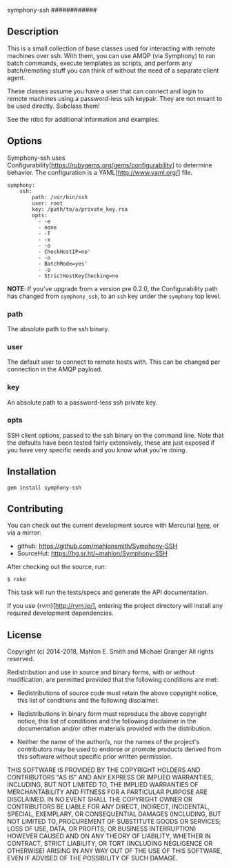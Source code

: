 
symphony-ssh
############

Description
------------

This is a small collection of base classes used for interacting with
remote machines over ssh.  With them, you can use AMQP (via Symphony) to
run batch commands, execute templates as scripts, and perform any
batch/remoting stuff you can think of without the need of a separate
client agent.

These classes assume you have a user that can connect and login to
remote machines using a password-less ssh keypair.  They are not meant
to be used directly.  Subclass them!

See the rdoc for additional information and examples.


Options
-------

Symphony-ssh uses
Configurability[https://rubygems.org/gems/configurability] to determine
behavior.  The configuration is a YAML[http://www.yaml.org/] file. 

    symphony:
        ssh:
            path: /usr/bin/ssh
            user: root
            key: /path/to/a/private_key.rsa
            opts:
              - -e
              - none
              - -T
              - -x
              - -o
              - CheckHostIP=no'
              - -o
              - BatchMode=yes'
              - -o
              - StrictHostKeyChecking=no

**NOTE**: If you've upgrade from a version pre 0.2.0, the
Configurability path has changed from `symphony_ssh`, to an `ssh` key
under the `symphony` top level.


### path

The absolute path to the ssh binary.

### user

The default user to connect to remote hosts with.  This can be
changed per connection in the AMQP payload.

### key

An absolute path to a password-less ssh private key.

### opts

SSH client options, passed to the ssh binary on the command line.  Note
that the defaults have been tested fairly extensively, these are just
exposed if you have very specific needs and you know what you're doing.


Installation
-------------

    gem install symphony-ssh


Contributing
------------

You can check out the current development source with Mercurial
[here](http://code.martini.nu/symphony-ssh), or via a mirror:

 * github: https://github.com/mahlonsmith/Symphony-SSH
 * SourceHut: https://hg.sr.ht/~mahlon/Symphony-SSH

After checking out the source, run:

    $ rake

This task will run the tests/specs and generate the API documentation.

If you use {rvm}[http://rvm.io/], entering the project directory will
install any required development dependencies.


License
-------

Copyright (c) 2014-2018, Mahlon E. Smith and Michael Granger
All rights reserved.

Redistribution and use in source and binary forms, with or without
modification, are permitted provided that the following conditions are met:

* Redistributions of source code must retain the above copyright notice,
  this list of conditions and the following disclaimer.

* Redistributions in binary form must reproduce the above copyright notice,
  this list of conditions and the following disclaimer in the documentation
  and/or other materials provided with the distribution.

* Neither the name of the author/s, nor the names of the project's
  contributors may be used to endorse or promote products derived from this
  software without specific prior written permission.

THIS SOFTWARE IS PROVIDED BY THE COPYRIGHT HOLDERS AND CONTRIBUTORS "AS IS"
AND ANY EXPRESS OR IMPLIED WARRANTIES, INCLUDING, BUT NOT LIMITED TO, THE
IMPLIED WARRANTIES OF MERCHANTABILITY AND FITNESS FOR A PARTICULAR PURPOSE ARE
DISCLAIMED. IN NO EVENT SHALL THE COPYRIGHT OWNER OR CONTRIBUTORS BE LIABLE
FOR ANY DIRECT, INDIRECT, INCIDENTAL, SPECIAL, EXEMPLARY, OR CONSEQUENTIAL
DAMAGES (INCLUDING, BUT NOT LIMITED TO, PROCUREMENT OF SUBSTITUTE GOODS OR
SERVICES; LOSS OF USE, DATA, OR PROFITS; OR BUSINESS INTERRUPTION) HOWEVER
CAUSED AND ON ANY THEORY OF LIABILITY, WHETHER IN CONTRACT, STRICT LIABILITY,
OR TORT (INCLUDING NEGLIGENCE OR OTHERWISE) ARISING IN ANY WAY OUT OF THE USE
OF THIS SOFTWARE, EVEN IF ADVISED OF THE POSSIBILITY OF SUCH DAMAGE.


